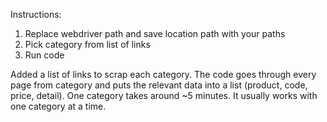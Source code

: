 Instructions:
1. Replace webdriver path and save location path with your paths
2. Pick category from list of links
3. Run code
   
Added a list of links to scrap each category.
The code goes through every page from category and puts the relevant data into a list (product, code, price, detail).
One category takes around ~5 minutes.
It usually works with one category at a time.
